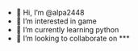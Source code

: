 - 👋 Hi, I’m @alpa2448
- 👀 I’m interested in game
- 🌱 I’m currently learning python
- 💞️ I’m looking to collaborate on ***


<!---
alpa2448/alpa2448 is a ✨ special ✨ repository because its `README.md` (this file) appears on your GitHub profile.
You can click the Preview link to take a look at your changes.
--->
